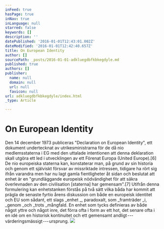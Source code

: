 ```yaml
---
inFeed: true
hasPage: true
inNav: true
inLanguage: null
starred: false
keywords: []
description: ''
datePublished: '2016-01-01T12:43:01.002Z'
dateModified: '2016-01-01T12:42:40.657Z'
title: On European Identity
author: []
sourcePath: _posts/2016-01-01-adkluegdbfkbkegdyle.md
published: true
authors: []
publisher:
  name: null
  domain: null
  url: null
  favicon: null
url: adkluegdbfkbkegdyle/index.html
_type: Article

---
```

# 

# On European Identity

Den 14 december 1973 publiceras "Declaration on European Identity", ett dokument undertecknat av utrikesministrarna för de då nio medlemsstaterna i EG med den uttalade intentionen att denna deklaration skall utgöra ett led i utvecklingen av ett Förenat Europa (United Europe).\[6\] De nio europeiska staterna kan, konstaterar man, på grund av sin historia och genom ett själviskt försvar av missriktade intressen, tidigare ha rört sig ifrån varandra men har nu lagt gamla fientligheter åt sidan och beslutat att enhet är en "grundläggande europeisk nödvändighet för att säkra överlevnaden av den civilisation \[staterna\] har gemensam".\[7\] Utifrån denna formulering kan enhetstanken förstås på två sätt vilka båda har kommit att prägla de senaste fyrtio årens diskussion om både en europeisk identitet och EU som sådant, ett slags _enhet _, paradoxalt, som _framträder _i, _genom _och _trots _mångfald. En enhet som tycks definieras av både något yttre och något inre, det förra ofta i form av ett hot, det senare ofta i en idé om en historisk kontinuitet och ett gemensamt andligt --- värderingsmässigt --- ursprung.
![](https://the-grid-user-content.s3-us-west-2.amazonaws.com/ceb9423b-4269-456f-a9f8-9ed6c44c00b3.jpg)